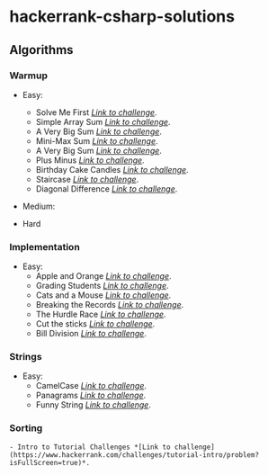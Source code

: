 # hackerrank-csharp-solutions

## Algorithms
### Warmup
- Easy:
	- Solve Me First *[Link to challenge](https://www.hackerrank.com/challenges/solve-me-first/problem?isFullScreen=true)*.
	- Simple Array Sum *[Link to challenge](https://www.hackerrank.com/challenges/simple-array-sum/problem?isFullScreen=true)*.
	- A Very Big Sum *[Link to challenge](https://www.hackerrank.com/challenges/a-very-big-sum/problem?isFullScreen=true)*.
	- Mini-Max Sum *[Link to challenge](https://www.hackerrank.com/challenges/mini-max-sum/problem?isFullScreen=true)*.
	- A Very Big Sum *[Link to challenge](https://www.hackerrank.com/challenges/a-very-big-sum/problem?isFullScreen=true)*.
	- Plus Minus *[Link to challenge](https://www.hackerrank.com/challenges/plus-minus/problem?isFullScreen=true)*.
	- Birthday Cake Candles *[Link to challenge](https://www.hackerrank.com/challenges/birthday-cake-candles/problem?isFullScreen=true)*.
	- Staircase *[Link to challenge](https://www.hackerrank.com/challenges/staircase/problem?isFullScreen=true)*.
	- Diagonal Difference *[Link to challenge](https://www.hackerrank.com/challenges/diagonal-difference/problem?isFullScreen=true)*.

- Medium:
- Hard

### Implementation
- Easy:
	- Apple and Orange *[Link to challenge](https://www.hackerrank.com/challenges/apple-and-orange/problem?isFullScreen=true)*.
	- Grading Students *[Link to challenge](https://www.hackerrank.com/challenges/grading/problem?isFullScreen=true)*.
	- Cats and a Mouse *[Link to challenge](https://www.hackerrank.com/challenges/cats-and-a-mouse/problem?isFullScreen=true)*.
	- Breaking the Records *[Link to challenge](https://www.hackerrank.com/challenges/breaking-best-and-worst-records/problem?isFullScreen=true)*.
	- The Hurdle Race *[Link to challenge](https://www.hackerrank.com/challenges/the-hurdle-race/problem?isFullScreen=true)*.
	- Cut the sticks *[Link to challenge](https://www.hackerrank.com/challenges/cut-the-sticks/problem?isFullScreen=true)*.
	- Bill Division *[Link to challenge](https://www.hackerrank.com/challenges/bon-appetit/problem?isFullScreen=true)*.


### Strings
- Easy:
	- CamelCase *[Link to challenge](https://www.hackerrank.com/challenges/camelcase/problem?isFullScreen=true)*.
	- Panagrams *[Link to challenge](https://www.hackerrank.com/challenges/pangrams/problem?isFullScreen=true)*.
	- Funny String *[Link to challenge](https://www.hackerrank.com/challenges/funny-string/problem?isFullScreen=true)*.

### Sorting
	- Intro to Tutorial Challenges *[Link to challenge](https://www.hackerrank.com/challenges/tutorial-intro/problem?isFullScreen=true)*.
